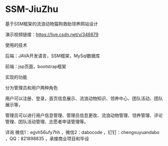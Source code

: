 # SSM-JiuZhu
基于SSM框架的流浪动物猫狗救助领养网站设计

演示视频链接：https://live.csdn.net/v/346879

使用的技术

后端：JAVA开发语言，SSM框架，MySql数据库

前端：jsp页面，bootstrap框架

实现的功能

分为管理员和用户两种角色

用户可以注册、登录，首页信息展示、流浪动物知识、领养中心、团队活动、团队展示等，

管理员可以进行用户信息管理、管理员信息更改、流浪动物管理、领养管理、评论管理、团队活动管理、志愿者申请管理等。

详询 微信1：egvh56ufy7hh ，微信2：dabocode ，钉钉：chengxuyuandabo ，QQ：821898835 ，承接商业项目和毕设
